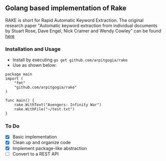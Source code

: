 Golang based implementation of Rake
---
RAKE is short for Rapid Automatic Keyword Extraction. The original research paper "Automatic keyword extraction from individual documents by Stuart Rose, Dave Engel, Nick Cramer and Wendy Cowley" can be found [here](https://www.researchgate.net/profile/Stuart_Rose/publication/227988510_Automatic_Keyword_Extraction_from_Individual_Documents/links/55071c570cf27e990e04c8bb.pdfs)

### Installation and Usage
* Install by executing `go get github.com/arpitgogia/rake`
* Use as shown below:
```
package main
import (
    "fmt"
    "github.com/arpitgogia/rake"
)

func main() {
    rake.WithText("Avengers: Infinity War")
    rake.WithFile("~/test.txt")
}
```

### To Do

- [X] Basic implementation
- [X] Clean up and organize code
- [X] Implement package-like abstraction
- [ ] Convert to a REST API

